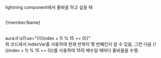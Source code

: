 lightning component에서 줄바꿈 하고 싶을 때 <br/>
 <br/>
<div class="memberContent">
    <aura:iteration items="{!v.selectedMembers}" var="member" indexVar="index">
        {!member.Name}&nbsp;
        <!-- 매 15번째 멤버마다 줄바꿈 -->
        <aura:if isTrue="{!((index + 1) % 15 == 0)}">
            <br/>
        </aura:if>
    </aura:iteration>
</div>
<br/>
 <aura:iteration items="{!v.selectedMembers}" var="member" indexVar="index"> <br/>
aura:if isTrue="{!((index + 1) % 15 == 0)}"<br/>
위 코드에서 indexVar를 사용하여 현재 반복이 몇 번째인지 알 수 있음. 그런 다음 {!((index + 1) % 15 == 0)}를 사용하여 15의 배수일 때마다 줄바꿈을 수행.
